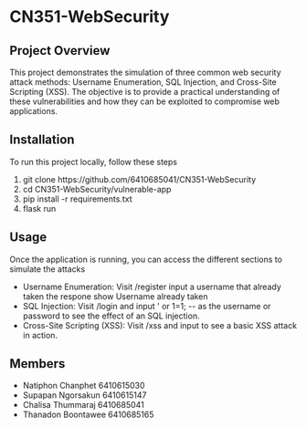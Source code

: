 # CN351-WebSecurity
## Project Overview
This project demonstrates the simulation of three common web security attack methods: Username Enumeration, SQL Injection, and Cross-Site Scripting (XSS). The objective is to provide a practical understanding of these vulnerabilities and how they can be exploited to compromise web applications.

## Installation
To run this project locally, follow these steps
<ol>
  <li>git clone https://github.com/6410685041/CN351-WebSecurity </li>
  <li>cd CN351-WebSecurity/vulnerable-app</li>
  <li>pip install -r requirements.txt</li>
  <li>flask run</li>
</ol>

## Usage
Once the application is running, you can access the different sections to simulate the attacks
<ul>
  <li>Username Enumeration: Visit /register input a username that already taken the respone show Username already taken </li>
  
  <li>SQL Injection: Visit /login and input ' or 1=1; -- as the username or password to see the effect of an SQL injection. </li>
  <li>Cross-Site Scripting (XSS): Visit /xss and input <script>alert('xss')</script> to see a basic XSS attack in action.</li>
</ul>





## Members
- Natiphon Chanphet 6410615030
- Supapan  Ngorsakun 6410615147
- Chalisa Thummaraj 6410685041
- Thanadon Boontawee 6410685165
